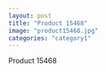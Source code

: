 ```yaml
---
layout: post
title: "Product 15468"
image: "product15468.jpg"
categories: "category1"
---
```

Product 15468
